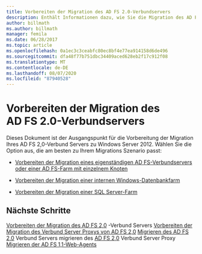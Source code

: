 ```yaml
---
title: Vorbereiten der Migration des AD FS 2.0-Verbundservers
description: Enthält Informationen dazu, wie Sie die Migration des AD FS Servers zu Windows Server 2012 vorbereiten können.
author: billmath
ms.author: billmath
manager: femila
ms.date: 06/28/2017
ms.topic: article
ms.openlocfilehash: 0a1ec3c3ceabfc80ec8bf4e77ea914158d6de496
ms.sourcegitcommit: dfa48f77b751dbc34409aced628eb2f17c912f08
ms.translationtype: MT
ms.contentlocale: de-DE
ms.lasthandoff: 08/07/2020
ms.locfileid: "87940528"
---
```

# <a name="prepare-to-migrate-the-ad-fs-20-federation-server"></a>Vorbereiten der Migration des AD FS 2.0-Verbundservers

Dieses Dokument ist der Ausgangspunkt für die Vorbereitung der Migration Ihres AD FS 2,0-Verbund Servers zu Windows Server 2012.  Wählen Sie die Option aus, die am besten zu Ihrem Migrations Szenario passt:

-   [Vorbereiten der Migration eines eigenständigen AD FS-Verbundservers oder einer AD FS-Farm mit einzelnem Knoten](prepare-to-migrate-a-stand-alone-ad-fs-federation-server.md)

-   [Vorbereiten der Migration einer internen Windows-Datenbankfarm](prepare-to-migrate-a-wid-farm.md)

-   [Vorbereiten der Migration einer SQL Server-Farm](prepare-to-migrate-a-sql-server-farm.md)

## <a name="next-steps"></a>Nächste Schritte
 [Vorbereiten der Migration des AD FS 2,0](prepare-to-migrate-ad-fs-fed-server.md) -Verbund Servers [Vorbereiten der Migration des Verbund Server Proxys von AD FS 2,0](prepare-to-migrate-ad-fs-fed-proxy.md) [Migrieren des AD FS 2,0](migrate-the-ad-fs-fed-server.md) Verbund Servers migrieren des [AD FS 2,0](migrate-the-ad-fs-2-fed-server-proxy.md) Verbund Server Proxy [Migrieren der AD FS 1,1-Web-Agents](migrate-the-ad-fs-web-agent.md)



